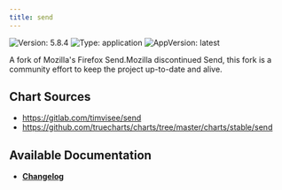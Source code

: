 ```yaml
---
title: send
---
```


![Version: 5.8.4](https://img.shields.io/badge/Version-5.8.4-informational?style=flat-square) ![Type: application](https://img.shields.io/badge/Type-application-informational?style=flat-square) ![AppVersion: latest](https://img.shields.io/badge/AppVersion-latest-informational?style=flat-square)

A fork of Mozilla's Firefox Send.Mozilla discontinued Send, this fork is a community effort to keep the project up-to-date and alive.

## Chart Sources

- https://gitlab.com/timvisee/send
- https://github.com/truecharts/charts/tree/master/charts/stable/send

## Available Documentation

- [**Changelog**](./CHANGELOG.md)
